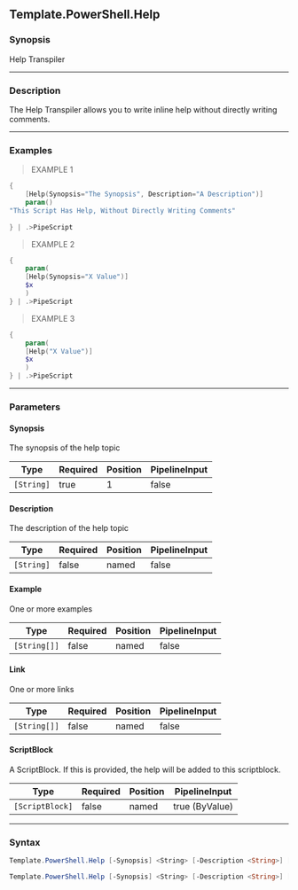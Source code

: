 Template.PowerShell.Help
------------------------

### Synopsis
Help Transpiler

---

### Description

The Help Transpiler allows you to write inline help without directly writing comments.

---

### Examples
> EXAMPLE 1

```PowerShell
{
    [Help(Synopsis="The Synopsis", Description="A Description")]
    param()
"This Script Has Help, Without Directly Writing Comments"
    
} | .>PipeScript
```
> EXAMPLE 2

```PowerShell
{
    param(
    [Help(Synopsis="X Value")]
    $x
    )
} | .>PipeScript
```
> EXAMPLE 3

```PowerShell
{
    param(
    [Help("X Value")]
    $x
    )
} | .>PipeScript
```

---

### Parameters
#### **Synopsis**
The synopsis of the help topic

|Type      |Required|Position|PipelineInput|
|----------|--------|--------|-------------|
|`[String]`|true    |1       |false        |

#### **Description**
The description of the help topic

|Type      |Required|Position|PipelineInput|
|----------|--------|--------|-------------|
|`[String]`|false   |named   |false        |

#### **Example**
One or more examples

|Type        |Required|Position|PipelineInput|
|------------|--------|--------|-------------|
|`[String[]]`|false   |named   |false        |

#### **Link**
One or more links

|Type        |Required|Position|PipelineInput|
|------------|--------|--------|-------------|
|`[String[]]`|false   |named   |false        |

#### **ScriptBlock**
A ScriptBlock.  If this is provided, the help will be added to this scriptblock.

|Type           |Required|Position|PipelineInput |
|---------------|--------|--------|--------------|
|`[ScriptBlock]`|false   |named   |true (ByValue)|

---

### Syntax
```PowerShell
Template.PowerShell.Help [-Synopsis] <String> [-Description <String>] [-Example <String[]>] [-Link <String[]>] [<CommonParameters>]
```
```PowerShell
Template.PowerShell.Help [-Synopsis] <String> [-Description <String>] [-Example <String[]>] [-Link <String[]>] [-ScriptBlock <ScriptBlock>] [<CommonParameters>]
```
